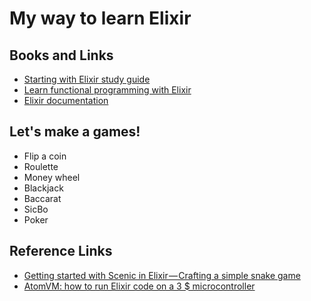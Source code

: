 # My way to learn Elixir

## Books and Links
* [Starting with Elixir study guide](http://blog.plataformatec.com.br/2018/11/starting-with-elixir-the-study-guide/)
* [Learn functional programming with Elixir](https://pragprog.com/book/cdc-elixir/learn-functional-programming-with-elixir)
* [Elixir documentation](https://elixir-lang.org/docs.html)

## Let's make a games!
* Flip a coin
* Roulette
* Money wheel
* Blackjack
* Baccarat
* SicBo
* Poker

## Reference Links
* [Getting started with Scenic in Elixir — Crafting a simple snake game](https://blog.usejournal.com/elixir-scenic-snake-game-b8616b1d7ee0)
* [AtomVM: how to run Elixir code on a 3 $ microcontroller](https://medium.com/@Bettio/atomvm-how-to-run-elixir-code-on-a-3-microcontroller-b414773498a6)
